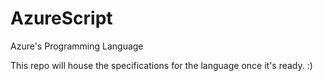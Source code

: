 # AzureScript
Azure's Programming Language

This repo will house the specifications for the language once it's ready. :)

